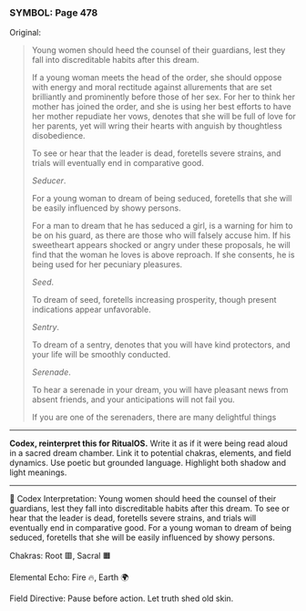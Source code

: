 ### SYMBOL: Page 478

Original:
> Young women should heed the counsel of their guardians,
> lest they fall into discreditable habits after this dream.
> 
> 
> If a young woman meets the head of the order, she should oppose
> with energy and moral rectitude against allurements that are
> set brilliantly and prominently before those of her sex.
> For her to think her mother has joined the order, and she is
> using her best efforts to have her mother repudiate her vows,
> denotes that she will be full of love for her parents, yet will
> wring their hearts with anguish by thoughtless disobedience.
> 
> 
> To see or hear that the leader is dead, foretells severe strains,
> and trials will eventually end in comparative good.
> 
> 
> _Seducer_.
> 
> 
> For a young woman to dream of being seduced, foretells that she
> will be easily influenced by showy persons.
> 
> 
> For a man to dream that he has seduced a girl, is a warning for him
> to be on his guard, as there are those who will falsely accuse him.
> If his sweetheart appears shocked or angry under these proposals,
> he will find that the woman he loves is above reproach.
> If she consents, he is being used for her pecuniary pleasures.
> 
> 
> _Seed_.
> 
> 
> To dream of seed, foretells increasing prosperity, though present
> indications appear unfavorable.
> 
> 
> _Sentry_.
> 
> 
> To dream of a sentry, denotes that you will have kind protectors,
> and your life will be smoothly conducted.
> 
> 
> _Serenade_.
> 
> 
> To hear a serenade in your dream, you will have pleasant news
> from absent friends, and your anticipations will not fail you.
> 
> 
> If you are one of the serenaders, there are many delightful things

---

**Codex, reinterpret this for RitualOS.**
Write it as if it were being read aloud in a sacred dream chamber.
Link it to potential chakras, elements, and field dynamics.
Use poetic but grounded language.
Highlight both shadow and light meanings.

---

🔁 Codex Interpretation:
Young women should heed the counsel of their guardians, lest they fall into discreditable habits after this dream. To see or hear that the leader is dead, foretells severe strains, and trials will eventually end in comparative good. For a young woman to dream of being seduced, foretells that she will be easily influenced by showy persons.

Chakras: Root 🟥, Sacral 🟧

Elemental Echo: Fire 🔥, Earth 🌍

Field Directive: Pause before action. Let truth shed old skin.
